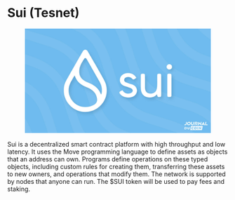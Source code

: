 # Sui (Tesnet)

<figure><img src="../../.gitbook/assets/image (2).png" alt=""><figcaption></figcaption></figure>

Sui is a decentralized smart contract platform with high throughput and low latency. It uses the Move programming language to define assets as objects that an address can own. Programs define operations on these typed objects, including custom rules for creating them, transferring these assets to new owners, and operations that modify them. The network is supported by nodes that anyone can run. The $SUI token will be used to pay fees and staking.
